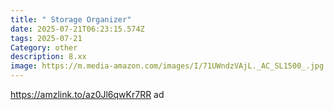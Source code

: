 ```yaml
---
title: " Storage Organizer"
date: 2025-07-21T06:23:15.574Z
tags: 2025-07-21
Category: other
description: 8.xx
image: https://m.media-amazon.com/images/I/71UWndzVAjL._AC_SL1500_.jpg
---
```

https://amzlink.to/az0Jl6qwKr7RR ad